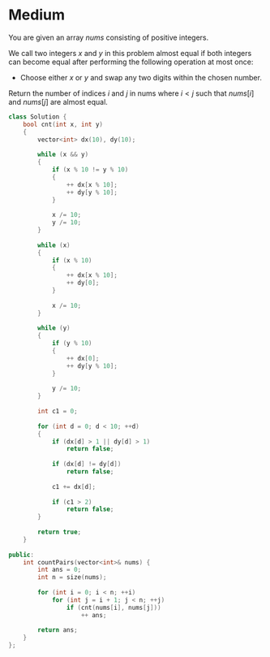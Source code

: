 # Medium

You are given an array $nums$ consisting of positive integers.

We call two integers $x$ and $y$ in this problem almost equal if both integers can become equal after performing the following operation at most once:

- Choose either $x$ or $y$ and swap any two digits within the chosen number.

Return the number of indices $i$ and $j$ in nums where $i < j$ such that $nums[i]$ and $nums[j]$ are almost equal.

```cpp
class Solution {
    bool cnt(int x, int y)
    {
        vector<int> dx(10), dy(10);
        
        while (x && y)
        {
            if (x % 10 != y % 10)
            {
                ++ dx[x % 10];
                ++ dy[y % 10];
            }
            
            x /= 10;
            y /= 10;
        }
        
        while (x)
        {
            if (x % 10)
            {
                ++ dx[x % 10];
                ++ dy[0];
            }
            
            x /= 10;
        }
        
        while (y)
        {
            if (y % 10)
            {
                ++ dx[0];
                ++ dy[y % 10];
            }
            
            y /= 10;
        }
        
        int c1 = 0;
        
        for (int d = 0; d < 10; ++d)
        {
            if (dx[d] > 1 || dy[d] > 1)
                return false;
            
            if (dx[d] != dy[d])
                return false;
            
            c1 += dx[d];
            
            if (c1 > 2)
                return false;
        }
        
        return true;
    }
    
public:
    int countPairs(vector<int>& nums) {
        int ans = 0;
        int n = size(nums);
        
        for (int i = 0; i < n; ++i)
            for (int j = i + 1; j < n; ++j)
                if (cnt(nums[i], nums[j]))
                    ++ ans;
        
        return ans;
    }
};
```
